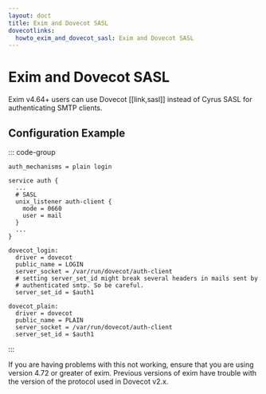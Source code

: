 ```yaml
---
layout: doct
title: Exim and Dovecot SASL
dovecotlinks:
  howto_exim_and_dovecot_sasl: Exim and Dovecot SASL
---
```


# Exim and Dovecot SASL

Exim v4.64+ users can use Dovecot [[link,sasl]] instead of Cyrus SASL for
authenticating SMTP clients.

## Configuration Example

::: code-group
```[dovecot.conf]
auth_mechanisms = plain login

service auth {
  ...
  # SASL
  unix_listener auth-client {
    mode = 0660
    user = mail
  }
  ...
}
```

```[exim.conf]
dovecot_login:
  driver = dovecot
  public_name = LOGIN
  server_socket = /var/run/dovecot/auth-client
  # setting server_set_id might break several headers in mails sent by
  # authenticated smtp. So be careful.
  server_set_id = $auth1

dovecot_plain:
  driver = dovecot
  public_name = PLAIN
  server_socket = /var/run/dovecot/auth-client
  server_set_id = $auth1
```
:::

If you are having problems with this not working, ensure that you are using
version 4.72 or greater of exim. Previous versions of exim have trouble with
the version of the protocol used in Dovecot v2.x.
